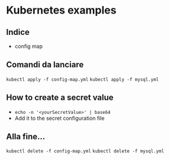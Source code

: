 # Kubernetes examples #

## Indice ##
- config map

## Comandi da lanciare ##
`kubectl apply -f config-map.yml`
`kubectl apply -f mysql.yml`

## How to create a secret value ##
* `echo -n '<yourSecretValue>' | base64`
* Add it to the secret configuration file

## Alla fine... ##
`kubectl delete -f config-map.yml`
`kubectl delete -f mysql.yml`
